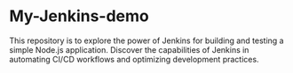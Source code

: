# My-Jenkins-demo
This repository is to explore  the power of Jenkins for building and testing a simple Node.js application. Discover the capabilities of Jenkins in automating CI/CD workflows and optimizing development practices. 
